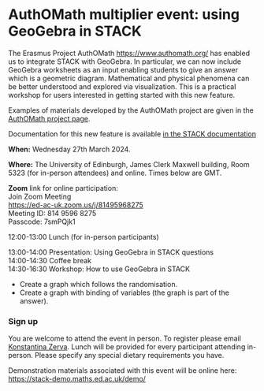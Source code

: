 # AuthOMath multiplier event: using GeoGebra in STACK

The Erasmus Project AuthOMath <https://www.authomath.org/> has enabled us to integrate STACK with GeoGebra.  In particular, we can now include GeoGebra worksheets as an input enabling students to give an answer which is a geometric diagram.  Mathematical and physical phenomena can be better understood and explored via visualization.  This is a practical workshop for users interested in getting started with this new feature.

Examples of materials developed by the AuthOMath project are given in the [AuthOMath project page](../Projects/AuthOMath/index.md).

Documentation for this new feature is available [in the STACK documentation](https://docs.stack-assessment.org/en/Topics/GeoGebra/)

**When:** Wednesday 27th March 2024.

**Where:** The University of Edinburgh, James Clerk Maxwell building, Room 5323 (for in-person attendees) and online.  Times below are GMT.

**Zoom** link for online participation:  <br/>
Join Zoom Meeting<br/>
<https://ed-ac-uk.zoom.us/j/81495968275> <br/>
Meeting ID: 814 9596 8275 <br/>
Passcode: 7smPQjk1 <br/>


12:00-13:00 Lunch (for in-person participants)

13:00-14:00 Presentation: Using GeoGebra in STACK questions<br/>
14:00-14:30 Coffee break<br/>
14:30-16:30 Workshop: How to use GeoGebra in STACK<br/>

- Create a graph which follows the randomisation.<br/>
- Create a graph with binding of variables (the graph is part of the answer).

### Sign up

You are welcome to attend the event in person.  To register please email <a href="mailto:K.Zerva@ed.ac.uk">Konstantina Zerva</a>.  Lunch will be provided for every participant attending in-person.  Please specify any special dietary requirements you have.

Demonstration materials associated with this event will be online here:  <https://stack-demo.maths.ed.ac.uk/demo/>



